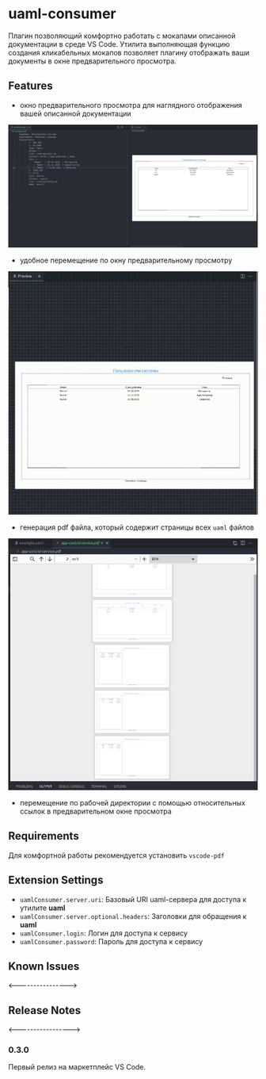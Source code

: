 # uaml-consumer

Плагин позволяющий комфортно работать с мокапами описанной документации в среде VS Code. Утилита выполняющая функцию создания кликабельных мокапов позволяет плагину отображать ваши документы в окне предварительного просмотра. 

## Features

- окно предварительного просмотра для наглядного отображения вашей описанной документации

![feature 1](images/feature1.png)

- удобное перемещение по окну предварительному просмотру

![feature 2](images/vokoscreen-2022-09-22_15-28-23.gif)

- генерация pdf файла, который содержит страницы всех `uaml` файлов

![feature 3](images/feature2.png)

- перемещение по рабочей директории с помощью относительных ссылок в предварительном окне просмотра

## Requirements

Для комфортной работы рекомендуется установить `vscode-pdf` 

## Extension Settings

* `uamlConsumer.server.uri`: Базовый URI uaml-сервера для доступа к утилите **uaml**
* `uamlConsumer.server.optional.headers`: Заголовки для обращения к **uaml** 
* `uamlConsumer.login`: Логин для доступа к сервису
* `uamlConsumer.password`: Пароль для доступа к сервису

## Known Issues

<---------------->

## Release Notes

<----------------->

### 0.3.0

Первый релиз на маркетплейс VS Code. 

